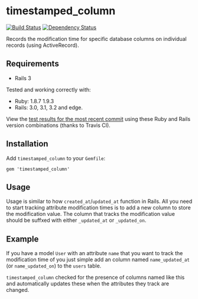 # timestamped_column
[![Build Status](https://secure.travis-ci.org/JamesBrooks/timestamped_column.png)](http://travis-ci.org/JamesBrooks/timestamped_column>) [![Dependency Status](https://gemnasium.com/JamesBrooks/timestamped_column.png)](https://gemnasium.com/JamesBrooks/timestamped_column)

Records the modification time for specific database columns on individual records (using ActiveRecord).


## Requirements

* Rails 3

Tested and working correctly with:

* Ruby: 1.8.7 1.9.3
* Rails: 3.0, 3.1, 3.2 and edge.

View the [test results for the most recent commit](http://travis-ci.org/JamesBrooks/timestamped_column) using these Ruby and Rails version combinations (thanks to Travis CI).


## Installation

Add `timestamped_column` to your `Gemfile`:

```
gem 'timestamped_column'
```


## Usage

Usage is similar to how `created_at`/`updated_at` function in Rails. All you need to start tracking attribute modification times is to add a new column to store the modification value. The column that tracks the modification value should be suffxed with either `_updated_at` or `_updated_on`.


## Example

If you have a model `User` with an attribute `name` that you want to track the modification time of you just simple add an column named `name_updated_at` (or `name_updated_on`) to the `users` table.

`timestamped_column` checked for the presence of columns named like this and automatically updates these when the attributes they track are changed.
